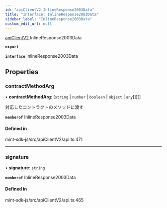 ```yaml
---
id: "apiClientV2.InlineResponse2003Data"
title: "Interface: InlineResponse2003Data"
sidebar_label: "InlineResponse2003Data"
custom_edit_url: null
---
```


[apiClientV2](../modules/apiClientV2).InlineResponse2003Data

**`export`**

**`interface`** InlineResponse2003Data

## Properties

### contractMethodArg

• **contractMethodArg**: (`string` \| `number` \| `boolean` \| `object` \| `any`[])[]

対応したコントラクトのメソッドに渡す

**`memberof`** InlineResponse2003Data

#### Defined in

mint-sdk-js/src/apiClientV2/api.ts:471

___

### signature

• **signature**: `string`

**`memberof`** InlineResponse2003Data

#### Defined in

mint-sdk-js/src/apiClientV2/api.ts:465
